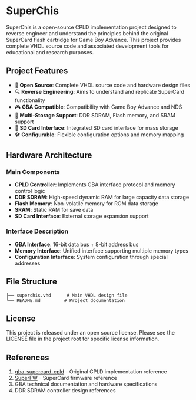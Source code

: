 # SuperChis

SuperChis is a open-source CPLD implementation project designed to reverse engineer and understand the principles behind the original SuperCard flash cartridge for Game Boy Advance. This project provides complete VHDL source code and associated development tools for educational and research purposes.

## Project Features

- 🔧 **Open Source**: Complete VHDL source code and hardware design files
- 🔍 **Reverse Engineering**: Aims to understand and replicate SuperCard functionality
- 🎮 **GBA Compatible**: Compatibility with Game Boy Advance and NDS
- 💾 **Multi-Storage Support**: DDR SDRAM, Flash memory, and SRAM support
- 💾 **SD Card Interface**: Integrated SD card interface for mass storage
- 🛠️ **Configurable**: Flexible configuration options and memory mapping

## Hardware Architecture

### Main Components
- **CPLD Controller**: Implements GBA interface protocol and memory control logic
- **DDR SDRAM**: High-speed dynamic RAM for large capacity data storage
- **Flash Memory**: Non-volatile memory for ROM data storage
- **SRAM**: Static RAM for save data
- **SD Card Interface**: External storage expansion support

### Interface Description
- **GBA Interface**: 16-bit data bus + 8-bit address bus
- **Memory Interface**: Unified interface supporting multiple memory types
- **Configuration Interface**: System configuration through special addresses

## File Structure

```
├── superchis.vhd      # Main VHDL design file
└── README.md         # Project documentation
```

## License

This project is released under an open source license. Please see the LICENSE file in the project root for specific license information.

## References

1. [gba-supercard-cpld](https://github.com/davidgfnet/gba-supercard-cpld) - Original CPLD implementation reference
2. [SuperFW](https://github.com/davidgfnet/superfw) - SuperCard firmware reference
3. GBA technical documentation and hardware specifications
4. DDR SDRAM controller design references

